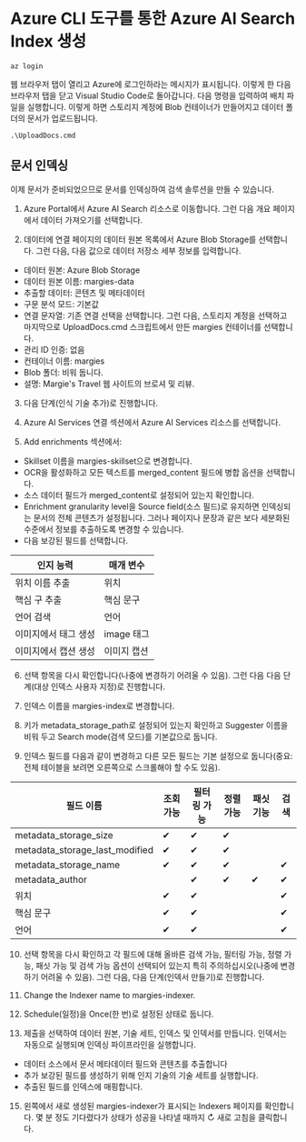 # Azure CLI 도구를 통한 Azure AI Search Index 생성

```
az login
```
웹 브라우저 탭이 열리고 Azure에 로그인하라는 메시지가 표시됩니다. 이렇게 한 다음 브라우저 탭을 닫고 Visual Studio Code로 돌아갑니다. 다음 명령을 입력하여 배치 파일을 실행합니다. 이렇게 하면 스토리지 계정에 Blob 컨테이너가 만들어지고 데이터 폴더의 문서가 업로드됩니다.

```
.\UploadDocs.cmd
```

## 문서 인덱싱
이제 문서가 준비되었으므로 문서를 인덱싱하여 검색 솔루션을 만들 수 있습니다.
1.	Azure Portal에서 Azure AI Search 리소스로 이동합니다. 그런 다음 개요 페이지에서 데이터 가져오기를 선택합니다.

2.	데이터에 연결 페이지의 데이터 원본 목록에서 Azure Blob Storage를 선택합니다. 그런 다음, 다음 값으로 데이터 저장소 세부 정보를 입력합니다.
- 데이터 원본: Azure Blob Storage
- 데이터 원본 이름: margies-data
- 추출할 데이터: 콘텐츠 및 메타데이터
- 구문 분석 모드: 기본값
- 연결 문자열: 기존 연결 선택을 선택합니다. 그런 다음, 스토리지 계정을 선택하고 마지막으로 UploadDocs.cmd 스크립트에서 만든 margies 컨테이너를 선택합니다.
- 관리 ID 인증: 없음
- 컨테이너 이름: margies
- Blob 폴더: 비워 둡니다.
- 설명: Margie's Travel 웹 사이트의 브로셔 및 리뷰.

3.	다음 단계(인식 기술 추가)로 진행합니다.

4.	Azure AI Services 연결 섹션에서 Azure AI Services 리소스를 선택합니다.

5.	Add enrichments 섹션에서:
- Skillset 이름을 margies-skillset으로 변경합니다.
- OCR을 활성화하고 모든 텍스트를 merged_content 필드에 병합 옵션을 선택합니다.
- 소스 데이터 필드가 merged_content로 설정되어 있는지 확인합니다.
- Enrichment granularity level을 Source field(소스 필드)로 유지하면 인덱싱되는 문서의 전체 콘텐츠가 설정됩니다. 그러나 페이지나 문장과 같은 보다 세분화된 수준에서 정보를 추출하도록 변경할 수 있습니다.
- 다음 보강된 필드를 선택합니다.

|인지 능력|매개 변수|
|--------|-------| 
|위치 이름 추출|위치|
|핵심 구 추출|핵심 문구|
|언어 검색|언어|
|이미지에서 태그 생성|image 태그|
|이미지에서 캡션 생성|이미지 캡션|

6.	선택 항목을 다시 확인합니다(나중에 변경하기 어려울 수 있음). 그런 다음 다음 단계(대상 인덱스 사용자 지정)로 진행합니다.

7.	인덱스 이름을 margies-index로 변경합니다.

8.	키가 metadata_storage_path로 설정되어 있는지 확인하고 Suggester 이름을 비워 두고 Search mode(검색 모드)를 기본값으로 둡니다.

9.	인덱스 필드를 다음과 같이 변경하고 다른 모든 필드는 기본 설정으로 둡니다(중요: 전체 테이블을 보려면 오른쪽으로 스크롤해야 할 수도 있음).

|필드 이름|조회가능|필터링 가능|정렬 가능|패싯  기능|검색|
|----|----|----|----|----|----|
|metadata_storage_size|✔|✔|✔||
|metadata_storage_last_modified|✔|✔|✔||
|metadata_storage_name|✔|✔|✔||✔|
|metadata_author||✔|✔|✔|✔|✔|
|위치|✔|✔|||✔|
|핵심 문구|✔|✔|||✔|
|언어|✔|✔|||✔|

10.	선택 항목을 다시 확인하고 각 필드에 대해 올바른 검색 가능, 필터링 가능, 정렬 가능, 패싯 가능 및 검색 가능 옵션이 선택되어 있는지 특히 주의하십시오(나중에 변경하기 어려울 수 있음). 그런 다음, 다음 단계(인덱서 만들기)로 진행합니다.

11.	Change the Indexer name to margies-indexer.

12.	Schedule(일정)을 Once(한 번)로 설정된 상태로 둡니다.

13.	제출을 선택하여 데이터 원본, 기술 세트, 인덱스 및 인덱서를 만듭니다. 인덱서는 자동으로 실행되며 인덱싱 파이프라인을 실행합니다.

- 데이터 소스에서 문서 메타데이터 필드와 콘텐츠를 추출합니다
- 추가 보강된 필드를 생성하기 위해 인지 기술의 기술 세트를 실행합니다.
- 추출된 필드를 인덱스에 매핑합니다.

15.	왼쪽에서 새로 생성된 margies-indexer가 표시되는 Indexers 페이지를 확인합니다. 몇 분 정도 기다렸다가 상태가 성공을 나타낼 때까지 ↻ 새로 고침을 클릭합니다.